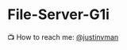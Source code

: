 # File-Server-G1i
📺 How to reach me: [@justinvman](https://music.youtube.com/channel/UCn2ewXWudar-TqLJsA9sQ9A)
